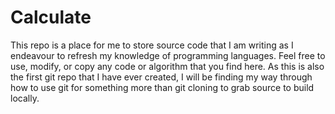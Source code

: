 Calculate
=========
This repo is a place for me to store source code that I am writing as I endeavour to refresh my knowledge of programming languages. Feel free to use, modify, or copy any code or algorithm that you find here. As this is also the first git repo that I have ever created, I will be finding my way through how to use git for something more than git cloning to grab source to build locally.
